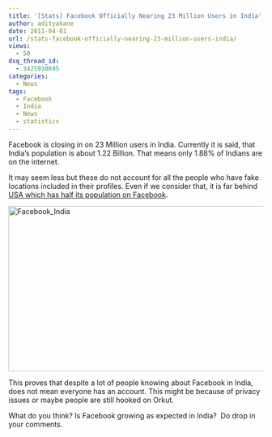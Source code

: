 ```yaml
---
title: '[Stats] Facebook Officially Nearing 23 Million Users in India'
author: adityakane
date: 2011-04-01
url: /stats-facebook-officially-nearing-23-million-users-india/
views:
  - 50
dsq_thread_id:
  - 3425910695
categories:
  - News
tags:
  - Facebook
  - India
  - News
  - statistics
---
```

Facebook is closing in on 23 Million users in India. Currently it is said, that India’s population is about 1.22 Billion. That means only 1.88% of Indians are on the internet.

It may seem less but these do not account for all the people who have fake locations included in their profiles. Even if we consider that, it is far behind <a href="http://fbknol.com/more-than-50-americans-are-on-facebook/" onclick="_gaq.push(['_trackEvent', 'outbound-article', 'http://fbknol.com/more-than-50-americans-are-on-facebook/', 'USA which has half its population on Facebook']);" >USA which has half its population on Facebook</a>.

[<img style="padding-left: 0px;padding-right: 0px;padding-top: 0px;border: 0px" src="http://cdn.devilsworkshop.org/files/2011/04/Facebook_India_thumb.png" border="0" alt="Facebook_India" width="570" height="326" />][1]

This proves that despite a lot of people knowing about Facebook in India, does not mean everyone has an account. This might be because of privacy issues or maybe people are still hooked on Orkut.

What do you think? Is Facebook growing as expected in India?  Do drop in your comments.

 [1]: http://cdn.devilsworkshop.org/files/2011/04/Facebook_India.png
